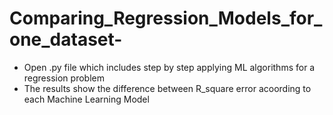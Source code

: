 # Comparing_Regression_Models_for_one_dataset-
- Open .py file which includes step by step applying ML algorithms for a regression problem
- The results show the difference between R_square error acoording to each Machine Learning Model
